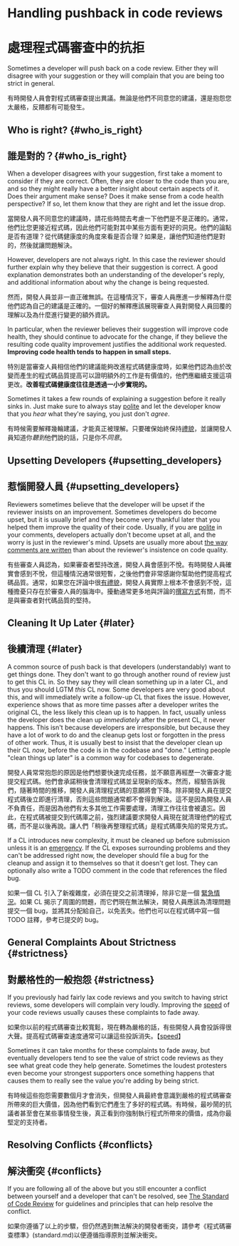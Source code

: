 # Handling pushback in code reviews

# 處理程式碼審查中的抗拒

Sometimes a developer will push back on a code review. Either they will disagree
with your suggestion or they will complain that you are being too strict in
general.

有時開發人員會對程式碼審查提出異議。無論是他們不同意您的建議，還是抱怨您太嚴格，反饋都有可能發生。

## Who is right? {#who_is_right}

## 誰是對的？{#who_is_right}

When a developer disagrees with your suggestion, first take a moment to consider
if they are correct. Often, they are closer to the code than you are, and so
they might really have a better insight about certain aspects of it. Does their
argument make sense? Does it make sense from a code health perspective? If so,
let them know that they are right and let the issue drop.

當開發人員不同意您的建議時，請花些時間去考慮一下他們是不是正確的。通常，他們比您更接近程式碼，因此他們可能對其中某些方面有更好的洞見。他們的論點是否有道理？從代碼健康度的角度來看是否合理？如果是，讓他們知道他們是對的，然後就讓問題解決。

However, developers are not always right. In this case the reviewer should
further explain why they believe that their suggestion is correct. A good
explanation demonstrates both an understanding of the developer's reply, and
additional information about why the change is being requested.

然而，開發人員並非一直正確無誤。在這種情況下，審查人員應進一步解釋為什麼他們認為自己的建議是正確的。一個好的解釋應該展現審查人員對開發人員回覆的理解以及為什麼進行變更的額外資訊。

In particular, when the reviewer believes their suggestion will improve code
health, they should continue to advocate for the change, if they believe the
resulting code quality improvement justifies the additional work requested.
**Improving code health tends to happen in small steps.**

特別是當審查人員相信他們的建議能夠改進程式碼健康度時，如果他們認為由於改變而產生的程式碼品質提高可以證明額外的工作是有價值的，他們應繼續支援這項更改。**改善程式碼健康度往往是透過一小步實現的。**

Sometimes it takes a few rounds of explaining a suggestion before it really
sinks in. Just make sure to always stay [polite](comments.md#courtesy) and let
the developer know that you *hear* what they're saying, you just don't *agree*.

有時候需要解釋幾輪建議，才能真正被理解。只要確保始終保持[禮貌](comments.md#courtesy)，並讓開發人員知道你*聽到*他們說的話，只是你不*同意*。

## Upsetting Developers {#upsetting_developers}

## 惹惱開發人員 {#upsetting_developers}

Reviewers sometimes believe that the developer will be upset if the reviewer
insists on an improvement. Sometimes developers do become upset, but it is
usually brief and they become very thankful later that you helped them improve
the quality of their code. Usually, if you are [polite](comments.md#courtesy) in
your comments, developers actually don't become upset at all, and the worry is
just in the reviewer's mind. Upsets are usually more about
[the way comments are written](comments.md#courtesy) than about the reviewer's
insistence on code quality.

有些審查人員認為，如果審查者堅持改進，開發人員會感到不悅。有時開發人員確實會感到不悅，但這種情況通常很短暫，之後他們會非常感謝你幫助他們提高程式碼品質。通常，如果您在評論中很[有禮貌](comments.md#courtesy)，開發人員實際上根本不會感到不悅，這種擔憂只存在於審查人員的腦海中。擾動通常更多地與評論的[撰寫方式](comments.md#courtesy)有關，而不是與審查者對代碼品質的堅持。

## Cleaning It Up Later {#later}

## 後續清理 {#later}

A common source of push back is that developers (understandably) want to get
things done. They don't want to go through another round of review just to get
this CL in. So they say they will clean something up in a later CL, and thus you
should LGTM *this* CL now. Some developers are very good about this, and will
immediately write a follow-up CL that fixes the issue. However, experience shows
that as more time passes after a developer writes the original CL, the less
likely this clean up is to happen. In fact, usually unless the developer does
the clean up *immediately* after the present CL, it never happens. This isn't
because developers are irresponsible, but because they have a lot of work to do
and the cleanup gets lost or forgotten in the press of other work. Thus, it is
usually best to insist that the developer clean up their CL *now*, before the
code is in the codebase and "done." Letting people "clean things up later" is a
common way for codebases to degenerate.

開發人員常常抱怨的原因是他們想要快速完成任務，並不願意再經歷一次審查才能提交程式碼。他們會承諾稍後會清理程式碼並呈現新的版本。然而，經驗告訴我們，隨著時間的推移，開發人員清理程式碼的意願將會下降。除非開發人員在提交程式碼後立即進行清理，否則這些問題通常都不會得到解決。這不是因為開發人員不負責任，而是因為他們有太多其他工作需要處理，清理工作往往會被遺忘。因此，在程式碼被提交到代碼庫之前，強烈建議要求開發人員現在就清理他們的程式碼，而不是以後再說。讓人們「稍後再整理程式碼」是程式碼庫失陷的常見方式。

If a CL introduces new complexity, it must be cleaned up before submission
unless it is an [emergency](../emergencies.md). If the CL exposes surrounding
problems and they can't be addressed right now, the developer should file a bug
for the cleanup and assign it to themselves so that it doesn't get lost. They
can optionally also write a TODO comment in the code that references the filed
bug.

如果一個 CL 引入了新複雜度，必須在提交之前清理掉，除非它是一個 [緊急情況](../emergencies.md)。如果 CL 揭示了周圍的問題，而它們現在無法解決，開發人員應該為清理問題提交一個 bug，並將其分配給自己，以免丟失。他們也可以在程式碼中寫一個 TODO 註釋，參考已提交的 bug。

## General Complaints About Strictness {#strictness}

## 對嚴格性的一般抱怨 {#strictness}

If you previously had fairly lax code reviews and you switch to having strict
reviews, some developers will complain very loudly. Improving the
[speed](speed.md) of your code reviews usually causes these complaints to fade
away.

如果你以前的程式碼審查比較寬鬆，現在轉為嚴格的話，有些開發人員會投訴得很大聲。提高程式碼審查速度通常可以讓這些投訴消失。【[speed](speed.md)】

Sometimes it can take months for these complaints to fade away, but eventually
developers tend to see the value of strict code reviews as they see what great
code they help generate. Sometimes the loudest protesters even become your
strongest supporters once something happens that causes them to really see the
value you're adding by being strict.

有時候這些抱怨需要數個月才會消失，但開發人員最終會意識到嚴格的程式碼審查所帶來的巨大價值，因為他們看到它們產生了多好的程式碼。有時候，最吵鬧的抗議者甚至會在某些事情發生後，真正看到你強制執行程式所帶來的價值，成為你最堅定的支持者。

## Resolving Conflicts {#conflicts}

## 解決衝突 {#conflicts}

If you are following all of the above but you still encounter a conflict between
yourself and a developer that can't be resolved, see
[The Standard of Code Review](standard.md) for guidelines and principles that
can help resolve the conflict.

如果你遵循了以上的步驟，但仍然遇到無法解決的開發者衝突，請參考《程式碼審查標準》(standard.md)以便遵循指導原則並解決衝突。


